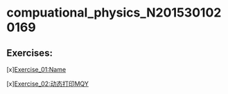 # compuational_physics_N2015301020169
## Exercises:
[x][Exercise_01:Name](https://github.com/napochi/compuational_physics_N2015301020169/blob/master/name.py)

[x][Exercise_02:动态打印MQY]()
